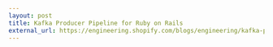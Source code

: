 ```yaml
---
layout: post
title: Kafka Producer Pipeline for Ruby on Rails
external_url: https://engineering.shopify.com/blogs/engineering/kafka-producer-pipeline-for-ruby-on-rails
---
```

